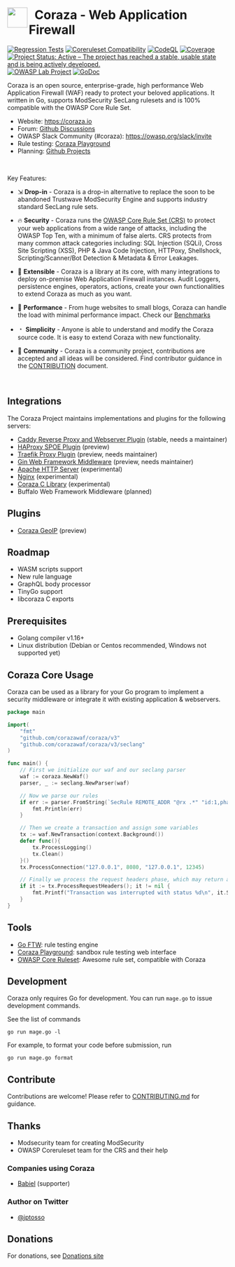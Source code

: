<h1>
  <img src="https://coraza.io/images/logo_shield_only.png" align="left" height="46px" alt=""/>&nbsp;
  <span>Coraza - Web Application Firewall</span>
</h1>

[![Regression Tests](https://github.com/corazawaf/coraza/actions/workflows/regression.yml/badge.svg)](https://github.com/corazawaf/coraza/actions/workflows/regression.yml)
[![Coreruleset Compatibility](https://img.shields.io/badge/Coreruleset%20Compatibility-100%25-brightgreen)](#)
[![CodeQL](https://github.com/corazawaf/coraza/actions/workflows/codeql-analysis.yml/badge.svg)](https://github.com/corazawaf/coraza/actions/workflows/codeql-analysis.yml)
[![Coverage](https://sonarcloud.io/api/project_badges/measure?project=coraza&metric=coverage)](https://sonarcloud.io/project/overview?id=coraza)
[![Project Status: Active – The project has reached a stable, usable state and is being actively developed.](https://www.repostatus.org/badges/latest/active.svg)](https://www.repostatus.org/#active)
[![OWASP Lab Project](https://img.shields.io/badge/owasp-lab%20project-brightgreen)](https://owasp.org/www-project-coraza-web-application-firewall)
[![GoDoc](https://godoc.org/github.com/corazawaf/coraza?status.svg)](https://godoc.org/github.com/corazawaf/coraza/v3)



Coraza is an open source, enterprise-grade, high performance Web Application Firewall (WAF) ready to protect your beloved applications. It written in Go, supports ModSecurity SecLang rulesets and is 100% compatible with the OWASP Core Rule Set.

* Website: https://coraza.io
* Forum: [Github Discussions](https://github.com/corazawaf/coraza/discussions)
* OWASP Slack Community (#coraza): https://owasp.org/slack/invite
* Rule testing: [Coraza Playground](https://playground.coraza.io)
* Planning: [Github Projects](https://github.com/orgs/corazawaf/projects?type=beta)

<br/>

Key Features:

* ⇲ **Drop-in** - Coraza is a drop-in alternative to replace the soon to be abandoned Trustwave ModSecurity Engine and supports industry standard SecLang rule sets.

* 🔥 **Security** -  Coraza runs the [OWASP Core Rule Set (CRS)](https://coreruleset.org) to protect your web applications from a wide range of attacks, including the OWASP Top Ten, with a minimum of false alerts. CRS protects from many common attack categories including: SQL Injection (SQLi), Cross Site Scripting (XSS), PHP & Java Code Injection, HTTPoxy, Shellshock, Scripting/Scanner/Bot Detection & Metadata & Error Leakages.

* 🔌 **Extensible** - Coraza is a library at its core, with many integrations to deploy on-premise Web Application Firewall instances. Audit Loggers, persistence engines, operators, actions, create your own functionalities to extend Coraza as much as you want.

* 🚀 **Performance** - From huge websites to small blogs, Coraza can handle the load with minimal performance impact. Check our [Benchmarks](https://coraza.io/docs/reference/benchmarks)

* ﹡ **Simplicity** - Anyone is able to understand and modify the Coraza source code. It is easy to extend Coraza with new functionality.

* 💬 **Community** - Coraza is a community project, contributions are accepted and all ideas will be considered. Find contributor guidance in the [CONTRIBUTION](https://github.com/corazawaf/coraza/blob/v2/master/CONTRIBUTING.md) document.

<br/>

## Integrations

The Coraza Project maintains implementations and plugins for the following servers: 

* [Caddy Reverse Proxy and Webserver Plugin](https://github.com/corazawaf/coraza-caddy) (stable, needs a maintainer)
* [HAProxy SPOE Plugin](https://github.com/corazawaf/coraza-spoa) (preview)
* [Traefik Proxy Plugin](https://github.com/jptosso/coraza-traefik) (preview, needs maintainer)
* [Gin Web Framework Middleware](https://github.com/jptosso/coraza-gin) (preview, needs maintainer)
* [Apache HTTP Server](https://github.com/corazawaf/coraza-server) (experimental)
* [Nginx](https://github.com/corazawaf/coraza-server) (experimental)
* [Coraza C Library](https://github.com/corazawaf/libcoraza) (experimental)
* Buffalo Web Framework Middleware (planned)

## Plugins

* [Coraza GeoIP](https://github.com/corazawaf/coraza-geoip) (preview)

## Roadmap

* WASM scripts support
* New rule language
* GraphQL body processor
* TinyGo support
* libcoraza C exports

## Prerequisites

* Golang compiler v1.16+
* Linux distribution (Debian or Centos recommended, Windows not supported yet)


## Coraza Core Usage

Coraza can be used as a library for your Go program to implement a security middleware or integrate it with existing application & webservers.

```go
package main

import(
	"fmt"
	"github.com/corazawaf/coraza/v3"
	"github.com/corazawaf/coraza/v3/seclang"
)

func main() {
	// First we initialize our waf and our seclang parser
	waf := coraza.NewWaf()
	parser, _ := seclang.NewParser(waf)

	// Now we parse our rules
	if err := parser.FromString(`SecRule REMOTE_ADDR "@rx .*" "id:1,phase:1,deny,status:403"`); err != nil {
		fmt.Println(err)
	}

	// Then we create a transaction and assign some variables
	tx := waf.NewTransaction(context.Background())
	defer func(){
		tx.ProcessLogging()
		tx.Clean()
	}()
	tx.ProcessConnection("127.0.0.1", 8080, "127.0.0.1", 12345)

	// Finally we process the request headers phase, which may return an interruption
	if it := tx.ProcessRequestHeaders(); it != nil {
		fmt.Printf("Transaction was interrupted with status %d\n", it.Status)
	}
}
```

## Tools

* [Go FTW](https://github.com/fzipi/go-ftw): rule testing engine
* [Coraza Playground](https://playground.coraza.io/): sandbox rule testing web interface
* [OWASP Core Ruleset](https://github.com/coreruleset/coreruleset/): Awesome rule set, compatible with Coraza

## Development

Coraza only requires Go for development. You can run `mage.go` to issue development commands.

See the list of commands

```shell
go run mage.go -l
```

For example, to format your code before submission, run

```shell
go run mage.go format
```

## Contribute

Contributions are welcome! Please refer to [CONTRIBUTING.md](./CONTRIBUTING.md) for guidance.

## Thanks

* Modsecurity team for creating ModSecurity
* OWASP Coreruleset team for the CRS and their help

### Companies using Coraza

* [Babiel](https://babiel.com) (supporter)

### Author on Twitter 

- [@jptosso](https://twitter.com/jptosso)

## Donations

For donations, see [Donations site](https://owasp.org/donate/?reponame=www-project-coraza-web-application-firewall&title=OWASP+Coraza+Web+Application+Firewall)
